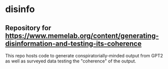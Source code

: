 # disinfo
## Repository for https://www.memelab.org/content/generating-disinformation-and-testing-its-coherence

This repo hosts code to generate conspiratorially-minded output from GPT2 as well as surveyed data testing the "coherence" of the output. 
